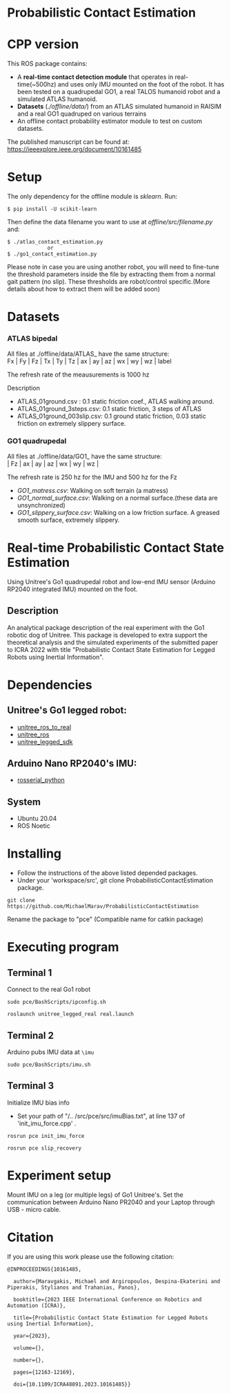 # Probabilistic Contact Estimation

# CPP version 

This ROS package contains:

* A **real-time contact detection module** that operates in real-time(~500hz) and uses only IMU mounted on the foot of the robot. It has been tested on a quadrupedal GO1, a real TALOS humanoid robot and a simulated ATLAS humanoid. 
* **Datasets**  (*./offline/data/*) from an ATLAS simulated humanoid in RAISIM and a real GO1 quadruped on various terrains
* An offline contact probability estimator module to test on custom datasets.

The published manuscript can be found at: 
https://ieeexplore.ieee.org/document/10161485
# Setup
The only dependency for the offline module is *sklearn*. Run:
```
$ pip install -U scikit-learn
```
Then define the data filename you want to use at *offline/src/filename.py* and:
```
$ ./atlas_contact_estimation.py
             or 
$ ./go1_contact_estimation.py
```
Please note in case you are using another robot, you  will need to fine-tune the threshold parameters inside the file by extracting them from a normal gait pattern (no slip). These thresholds are robot/control specific.(More details about how to extract them will be added soon)

# Datasets
### **ATLAS bipedal**
All files at ./offline/data/ATLAS_ have the same structure: \
Fx | Fy |  Fz | Tx | Ty | Tz | ax | ay | az | wx | wy | wz | label

The refresh rate of the meausurements is 1000 hz

Description
* ATLAS_01ground.csv : 0.1 static friction coef., ATLAS walking around. 
* ATLAS_01ground_3steps.csv: 0.1 static friction, 3 steps of ATLAS
* ATLAS_01ground_003slip.csv: 0.1 ground static friction, 0.03 static friction on extremely slippery surface.

### **GO1 quadrupedal**
All files at ./offline/data/GO1_ have the same structure: \
| Fz | ax | ay | az | wx | wy | wz | 

The refresh rate is 250 hz for the IMU and 500 hz for the Fz 

* *GO1_matress.csv*: Walking on soft terrain (a matress)
* *GO1_normal_surface.csv*: Walking on a normal surface.(these data are unsynchronized)
* *GO1_slippery_surface.csv*: Walking on a low friction surface. A greased smooth surface, extremely slippery.


#  Real-time Probabilistic Contact State Estimation 

Using Unitree's Go1 quadrupedal robot and low-end IMU sensor (Arduino RP2040 integrated IMU) mounted on the foot.

## Description

An analytical package description of the real experiment with the Go1 robotic dog of Unitree. This package is developed to extra support the theoretical analysis and the simulated experiments of the submitted paper to ICRA 2022 with title "Probabilistic Contact State Estimation for Legged Robots using Inertial Information". 


# Dependencies
## Unitree's Go1 legged robot:

*  [unitree_ros_to_real](https://github.com/unitreerobotics/unitree_ros_to_real)
* [unitree\_ros](https://github.com/unitreerobotics/unitree_ros)
* [unitree_legged_sdk](https://github.com/unitreerobotics/unitree_legged_sdk)
## Arduino Nano RP2040's IMU:
* [rosserial_python](http://wiki.ros.org/rosserial_python)

##  System 
*  Ubuntu 20.04
* ROS Noetic

# Installing

* Follow the instructions of the above listed depended packages.
* Under your 'workspace/src', git clone ProbabilisticContactEstimation package.
```
git clone https://github.com/MichaelMarav/ProbabilisticContactEstimation
```
Rename the package to "pce" (Compatible name for catkin package)
# Executing program

## Terminal 1
Connect to the real Go1 robot
```
sudo pce/BashScripts/ipconfig.sh
```
```
roslaunch unitree_legged_real real.launch
```
## Terminal 2
Arduino pubs IMU data at ```\imu```
```
sudo pce/BashScripts/imu.sh
```

## Terminal 3
Initialize IMU bias info 
* Set your path of "/.. /src/pce/src/imuBias.txt", at line 137 of 'init_imu_force.cpp' .
```
rosrun pce init_imu_force
```
```
rosrun pce slip_recovery
```
# Experiment setup

Mount IMU on a leg (or multiple legs) of Go1 Unitree's. Set the communication between Arduino Nano PR2040 and your Laptop through USB - micro cable. 

# Citation
If you are using this work please use the following citation:
```
@INPROCEEDINGS{10161485,

  author={Maravgakis, Michael and Argiropoulos, Despina-Ekaterini and Piperakis, Stylianos and Trahanias, Panos},

  booktitle={2023 IEEE International Conference on Robotics and Automation (ICRA)}, 

  title={Probabilistic Contact State Estimation for Legged Robots using Inertial Information}, 

  year={2023},

  volume={},

  number={},

  pages={12163-12169},

  doi={10.1109/ICRA48891.2023.10161485}}

```
